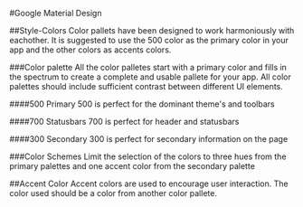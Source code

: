 #Google Material Design

##Style-Colors
Color pallets have been designed to work harmoniously with eachother. It is suggested to use the 500 color as the primary color in your app and the other colors as accents colors.

###Color palette
All the color palletes start with a primary color and fills in the spectrum to create a complete and usable pallete for your app.
All color palettes should include sufficient contrast between different UI elements.


####500 Primary
500 is perfect for the dominant theme's and toolbars

####700 Statusbars
700 is perfect for header and statusbars

####300 Secondary
300 is perfect for secondary information on the page

###Color Schemes
Limit the selection of the colors to three hues from the primary palettes and one accent color from the secondary palette

##Accent Color
Accent colors are used to encourage user interaction. The color used should be a color from another color pallete.





